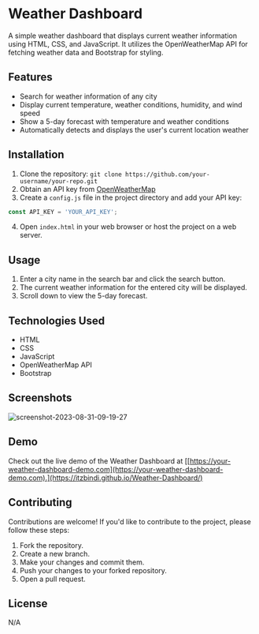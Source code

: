 # Weather Dashboard

A simple weather dashboard that displays current weather information using HTML, CSS, and JavaScript. It utilizes the OpenWeatherMap API for fetching weather data and Bootstrap for styling.

## Features

- Search for weather information of any city
- Display current temperature, weather conditions, humidity, and wind speed
- Show a 5-day forecast with temperature and weather conditions
- Automatically detects and displays the user's current location weather

## Installation

1. Clone the repository: `git clone https://github.com/your-username/your-repo.git`
2. Obtain an API key from [OpenWeatherMap](https://openweathermap.org/)
3. Create a `config.js` file in the project directory and add your API key:

```javascript
const API_KEY = 'YOUR_API_KEY';
```

4. Open `index.html` in your web browser or host the project on a web server.

## Usage

1. Enter a city name in the search bar and click the search button.
2. The current weather information for the entered city will be displayed.
3. Scroll down to view the 5-day forecast.

## Technologies Used

- HTML
- CSS
- JavaScript
- OpenWeatherMap API
- Bootstrap

## Screenshots
![screenshot-2023-08-31-09-19-27](https://github.com/ItzBindi/Weather-Dashboard/assets/82546293/384e4745-0232-4707-825c-08ee56dcb0b4)



## Demo

Check out the live demo of the Weather Dashboard at [[https://your-weather-dashboard-demo.com](https://your-weather-dashboard-demo.com).](https://itzbindi.github.io/Weather-Dashboard/)

## Contributing

Contributions are welcome! If you'd like to contribute to the project, please follow these steps:
1. Fork the repository.
2. Create a new branch.
3. Make your changes and commit them.
4. Push your changes to your forked repository.
5. Open a pull request.

## License

N/A




